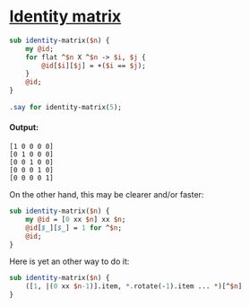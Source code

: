 [1]: http://rosettacode.org/wiki/Identity_matrix

# [Identity matrix][1]

```perl
sub identity-matrix($n) {
    my @id;
    for flat ^$n X ^$n -> $i, $j {
        @id[$i][$j] = +($i == $j);
    }
    @id;
}
 
.say for identity-matrix(5);
```

#### Output:
```
[1 0 0 0 0]
[0 1 0 0 0]
[0 0 1 0 0]
[0 0 0 1 0]
[0 0 0 0 1]
```


On the other hand, this may be clearer and/or faster:

```perl
sub identity-matrix($n) {
    my @id = [0 xx $n] xx $n;
    @id[$_][$_] = 1 for ^$n;
    @id;
}
```


Here is yet an other way to do it:

```perl
sub identity-matrix($n) {
    ([1, |(0 xx $n-1)].item, *.rotate(-1).item ... *)[^$n]
}
```